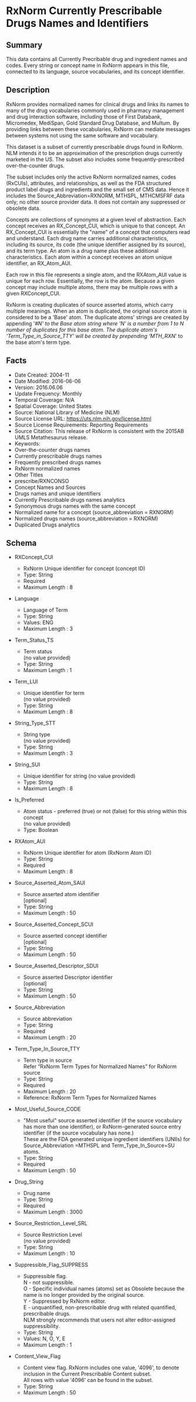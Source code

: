 # RxNorm Currently Prescribable Drugs Names and Identifiers

## Summary
This data contains all Currently Precribable drug and ingredient names and codes. Every string or concept name in RxNorm appears in this file, connected to its language, source vocabularies, and its concept identifier.

## Description
RxNorm provides normalized names for clinical drugs and links its names to many of the drug vocabularies commonly used in pharmacy management and drug interaction software, including those of First Databank, Micromedex, MediSpan, Gold Standard Drug Database, and Multum. By providing links between these vocabularies, RxNorm can mediate messages between systems not using the same software and vocabulary.

This dataset is a subset of currently prescribable drugs found in RxNorm. NLM intends it to be an approximation of the prescription drugs currently marketed in the US. The subset also includes some frequently-prescribed over-the-counter drugs.  

The subset includes only the active RxNorm normalized names, codes (RxCUIs), attributes, and relationships, as well as the FDA structured product label drugs and ingredients and the small set of CMS data. Hence it includes the Source_Abbreviation=RXNORM, MTHSPL, MTHCMSFRF data only; no other source provider data.  It does not contain any suppressed or obsolete data.

Concepts are collections of synonyms at a given level of abstraction. Each concept receives an RX_Concept_CUI, which is unique to that concept. An RX_Concept_CUI is essentially the "name" of a concept that computers read and understand. Each drug name carries additional characteristics, including its source, its code (the unique identifier assigned by its source), and its term type. An atom is a drug name plus these additional characteristics. Each atom within a concept receives an atom unique identifier, an RX_Atom_AUI.

Each row in this file represents a single atom, and the RXAtom_AUI value is unique for each row. Essentially, the row is the atom. Because a given concept may include multiple atoms, there may be multiple rows with a given RXConcept_CUI.

RxNorm is creating duplicates of source asserted atoms, which carry multiple meanings. When an atom is duplicated, the original source atom is considered to be a 'Base' atom. The duplicate atoms' strings are created by appending '_#N' to the Base atom string where 'N' is a number from 1 to N number of duplicates for this base atom. The duplicate atom's ‘Term_Type_in_Source_TTY’ will be created by prepending 'MTH_RXN_' to the base atom's term type.

## Facts
- Date Created: 2004-11
- Date Modified: 2016-06-06
- Version: 2016.06.06
- Update Frequency: Monthly
- Temporal Coverage: N/A
- Spatial Coverage: United States
- Source: National Library of Medicine (NLM)
- Source License URL: https://uts.nlm.nih.gov/license.html
- Source License Requirements: Reporting Requirements
- Source Citation: This release of RxNorm is consistent with the 2015AB UMLS Metathesaurus release.
- Keywords:
 - Over-the-counter drugs names
 - Currently prescribable drugs names
 - Frequently prescribed drugs names
 - RxNorm normalized names
- Other Titles
 - prescribe/RXNCONSO
 - Concept Names and Sources
 - Drugs names and unique identifiers
 - Currently Prescribable drugs names analytics
 - Synonymous drugs names with the same concept
 - Normalized name for a concept (source_abbreviation = RXNORM)
 - Normalized drugs names (source_abbreviation = RXNORM)
 - Duplicated Drugs analytics

## Schema
- RXConcept_CUI
  - RxNorm Unique identifier for concept (concept ID)
  - Type: String
  - Required
  - Maximum Length : 8

- Language
  - Language of Term
  - Type: String
  - Values: ENG
  - Maximum Length : 3 
  
- Term_Status_TS
  - Term status  
  (no value provided)
  - Type: String
  - Maximum Length : 1
  
- Term_LUI
  - Unique identifier for term  
  (no value provided)
  - Type: String
  - Maximum Length : 8
  
- String_Type_STT
  - String type  
  (no value provided)
  - Type: String
  - Maximum Length : 3
  
- String_SUI
  - Unique identifier for string
  (no value provided)
  - Type: String
  - Maximum Length : 8
 
- Is_Preferred
  - Atom status - preferred (true) or not (false) for this string within this concept  
  (no value provided)
  - Type: Boolean
  
- RXAtom_AUI
  - RxNorm Unique identifier for atom (RxNorm Atom ID)
  - Type: String
  - Required
  - Maximum Length : 8
  
- Source_Asserted_Atom_SAUI
  - Source asserted atom identifier  
  [optional]
  - Type: String
  - Maximum Length : 50  

- Source_Asserted_Concept_SCUI
  - Source asserted concept identifier   
  [optional]
  - Type: String
  - Maximum Length : 50  
  
- Source_Asserted_Descriptor_SDUI
  - Source asserted Descriptor identifier   
  [optional]
  - Type: String
  - Maximum Length : 50  
  
- Source_Abbreviation
  - Source abbreviation
  - Type: String
  - Required
  - Maximum Length : 20
  
- Term_Type_In_Source_TTY
  - Term type in source  
   Refer “RxNorm Term Types for Normalized Names” for RxNorm source
  - Type: String
  - Required
  - Maximum Length : 20
  - Reference: RxNorm Term Types for Normalized Names 
  
- Most_Useful_Source_CODE
  - "Most useful" source asserted identifier (if the source vocabulary has more than one identifier), or RxNorm-generated source entry identifier (if the source vocabulary has none.)  
These are the FDA generated unique ingredient identifiers (UNIIs) for Source_Abbreviation =MTHSPL and Term_Type_In_Source=SU atoms.
  - Type: String
  - Required
  - Maximum Length : 50
  
- Drug_String
  - Drug name
  - Type: String
  - Required
  - Maximum Length : 3000
  
- Source_Restriction_Level_SRL
  - Source Restriction Level  
  (no value provided)
  - Type: String
  - Maximum Length : 10 

- Suppressible_Flag_SUPPRESS
  - Suppressible flag.  
  N - not suppressible.  
  O - Specific individual names (atoms) set as Obsolete because the name is no longer provided by the original source.  
  Y - Suppressed by RxNorm editor.  
  E - unquantified, non-prescribable drug with related quantified, prescribable drugs.  
  NLM strongly recommends that users not alter editor-assigned suppressibility.
  - Type: String
  - Values:  N, O, Y, E
  - Maximum Length : 1
  
- Content_View_Flag
  - Content view flag. RxNorm includes one value, '4096', to denote inclusion in the Current Prescribable Content subset.  
  All rows with value '4096' can be found in the subset.
  - Type: String
  - Maximum Length : 50
